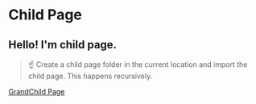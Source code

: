 # Child Page

## Hello! I'm child page.

> ☝ Create a child page folder in the current location and import the child page. This happens recursively.

[GrandChild Page](grandchild-page/index.md)
